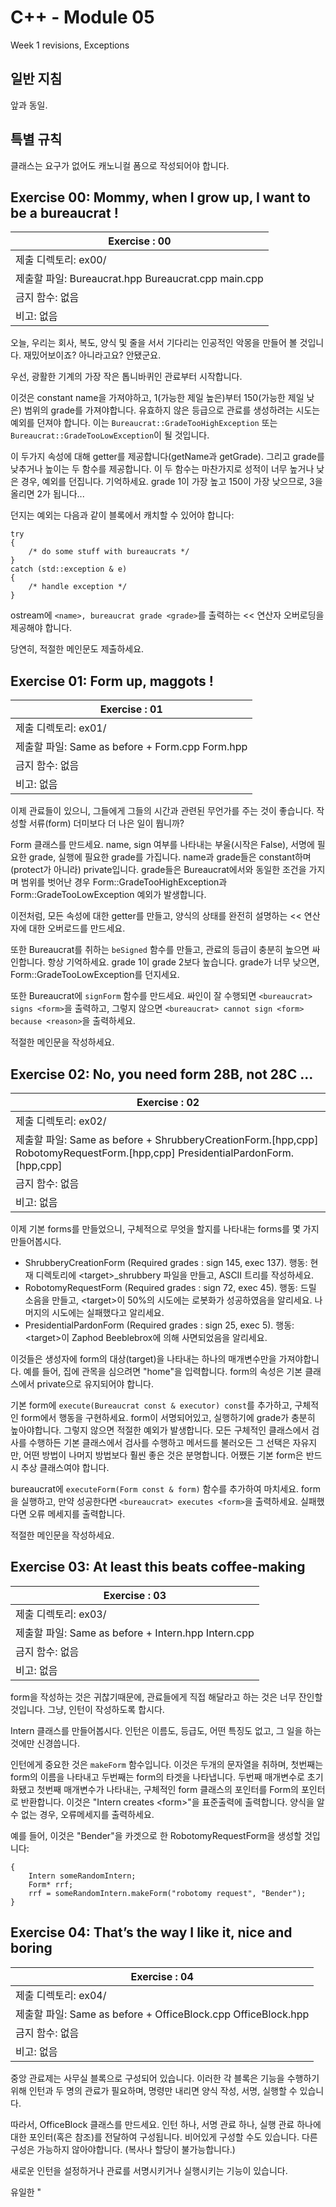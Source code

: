 # C++ - Module 05

Week 1 revisions, Exceptions

## 일반 지침

앞과 동일.

## 특별 규칙

클래스는 요구가 없어도 캐노니컬 폼으로 작성되어야 합니다.

## Exercise 00: Mommy, when I grow up, I want to be a bureaucrat !

| Exercise : 00 |
| --- |
| 제출 디렉토리: ex00/ |
| 제출할 파일: Bureaucrat.hpp Bureaucrat.cpp main.cpp |
| 금지 함수: 없음 |
| 비고: 없음 |

오늘, 우리는 회사, 복도, 양식 및 줄을 서서 기다리는 인공적인 악몽을 만들어 볼 것입니다. 재밌어보이죠? 아니라고요? 안됐군요.

우선, 광활한 기계의 가장 작은 톱니바퀴인 관료부터 시작합니다.

이것은 constant name을 가져야하고, 1(가능한 제일 높은)부터 150(가능한 제일 낮은) 범위의 grade를 가져야합니다. 유효하지 않은 등급으로 관료를 생성하려는 시도는 예외를 던져야 합니다. 이는 `Bureaucrat::GradeTooHighException` 또는 `Bureaucrat::GradeTooLowException`이 될 것입니다.

이 두가지 속성에 대해 getter를 제공합니다(getName과 getGrade). 그리고 grade를 낮추거나 높이는 두 함수를 제공합니다. 이 두 함수는 마찬가지로 성적이 너무 높거나 낮은 경우, 예외를 던집니다. 기억하세요. grade 1이 가장 높고 150이 가장 낮으므로, 3을 올리면 2가 됩니다...

던지는 예외는 다음과 같이 블록에서 캐치할 수 있어야 합니다:
```
try
{
    /* do some stuff with bureaucrats */
}
catch (std::exception & e)
{
    /* handle exception */
}
```

ostream에 `<name>, bureaucrat grade <grade>`를 출력하는 << 연산자 오버로딩을 제공해야 합니다.

당연히, 적절한 메인문도 제출하세요.

## Exercise 01: Form up, maggots !

| Exercise : 01 |
| --- |
| 제출 디렉토리: ex01/ |
| 제출할 파일: Same as before + Form.cpp Form.hpp |
| 금지 함수: 없음 |
| 비고: 없음 |

이제 관료들이 있으니, 그들에게 그들의 시간과 관련된 무언가를 주는 것이 좋습니다. 작성할 서류(form) 더미보다 더 나은 일이 뭡니까?

Form 클래스를 만드세요. name, sign 여부를 나타내는 부울(시작은 False), 서명에 필요한 grade, 실행에 필요한 grade를 가집니다. name과 grade들은 constant하며 (protect가 아니라) private입니다. grade들은 Bureaucrat에서와 동일한 조건을 가지며 범위를 벗어난 경우 Form::GradeTooHighException과 Form::GradeTooLowException 예외가 발생합니다.

이전처럼, 모든 속성에 대한 getter를 만들고, 양식의 상태를 완전히 설명하는 << 연산자에 대한 오버로드를 만드세요.

또한 Bureaucrat를 취하는 `beSigned` 함수를 만들고, 관료의 등급이 충분히 높으면 싸인합니다. 항상 기억하세요. grade 1이 grade 2보다 높습니다. grade가 너무 낮으면, Form::GradeTooLowException를 던지세요.

또한 Bureaucrat에 `signForm` 함수를 만드세요. 싸인이 잘 수행되면 `<bureaucrat> signs <form>`을 출력하고, 그렇지 않으면 `<bureaucrat> cannot sign <form> because <reason>`을 출력하세요.

적절한 메인문을 작성하세요.

## Exercise 02:  No, you need form 28B, not 28C ...

| Exercise : 02 |
| --- |
| 제출 디렉토리: ex02/ |
| 제출할 파일: Same as before + ShrubberyCreationForm.[hpp,cpp] RobotomyRequestForm.[hpp,cpp] PresidentialPardonForm.[hpp,cpp] |
| 금지 함수: 없음 |
| 비고: 없음 |

이제 기본 forms를 만들었으니, 구체적으로 무엇을 할지를 나타내는 forms를 몇 가지 만들어봅시다.

* ShrubberyCreationForm (Required grades : sign 145, exec 137). 행동: 현재 디렉토리에 \<target>_shrubbery 파일을 만들고, ASCII 트리를 작성하세요.
* RobotomyRequestForm (Required grades : sign 72, exec 45). 행동: 드릴 소음을 만들고, \<target>이 50%의 시도에는 로봇화가 성공하였음을 알리세요. 나머지의 시도에는 실패했다고 알리세요.
* PresidentialPardonForm (Required grades : sign 25, exec 5). 행동: \<target>이 Zaphod Beeblebrox에 의해 사면되었음을 알리세요.

이것들은 생성자에 form의 대상(target)을 나타내는 하나의 매개변수만을 가져야합니다. 예를 들어, 집에 관목을 심으려면 "home"을 입력합니다. form의 속성은 기본 클래스에서 private으로 유지되어야 합니다.

기본 form에 `execute(Bureaucrat const & executor) const`를 추가하고, 구체적인 form에서 행동을 구현하세요. form이 서명되어있고, 실행하기에 grade가 충분히 높아야합니다. 그렇지 않으면 적절한 예외가 발생합니다. 모든 구체적인 클래스에서 검사를 수행하든 기본 클래스에서 검사를 수행하고 메서드를 불러오든 그 선택은 자유지만, 어떤 방법이 나머지 방법보다 훨씬 좋은 것은 분명합니다. 어쨌든 기본 form은 반드시 추상 클래스여야 합니다.

bureaucrat에 `executeForm(Form const & form)` 함수를 추가하여 마치세요. form을 실행하고, 만약 성공한다면 `<bureaucrat> executes <form>`을 출력하세요. 실패했다면 오류 메세지를 출력합니다.

적절한 메인문을 작성하세요.

## Exercise 03: At least this beats coffee-making

| Exercise : 03 |
| --- |
| 제출 디렉토리: ex03/ |
| 제출할 파일: Same as before + Intern.hpp Intern.cpp |
| 금지 함수: 없음 |
| 비고: 없음 |

form을 작성하는 것은 귀찮기때문에, 관료들에게 직접 해달라고 하는 것은 너무 잔인할 것입니다. 그냥, 인턴이 작성하도록 합시다.

Intern 클래스를 만들어봅시다. 인턴은 이름도, 등급도, 어떤 특징도 없고, 그 일을 하는 것에만 신경씁니다.

인턴에게 중요한 것은 `makeForm` 함수입니다. 이것은 두개의 문자열을 취하며, 첫번째는 form의 이름을 나타내고 두번째는 form의 타겟을 나타냅니다. 두번째 매개변수로 초기화됐고 첫번째 매개변수가 나타내는, 구체적인 form 클래스의 포인터를 Form의 포인터로 반환합니다. 이것은 "Intern creates \<form>"을 표준출력에 출력합니다. 양식을 알 수 없는 경우, 오류메세지를 출력하세요.

예를 들어, 이것은 "Bender"을 카겟으로 한 RobotomyRequestForm을 생성할 것입니다:
```
{
    Intern someRandomIntern;
    Form* rrf;
    rrf = someRandomIntern.makeForm("robotomy request", "Bender");
}
```

## Exercise 04: That’s the way I like it, nice and boring

| Exercise : 04 |
| --- |
| 제출 디렉토리: ex04/ |
| 제출할 파일: Same as before + OfficeBlock.cpp OfficeBlock.hpp |
| 금지 함수: 없음 |
| 비고: 없음 |

중앙 관료제는 사무실 블록으로 구성되어 있습니다. 이러한 각 블록은 기능을 수행하기 위해 인턴과 두 명의 관료가 필요하며, 명령만 내리면 양식 작성, 서명, 실행할 수 있습니다.

따라서, OfficeBlock 클래스를 만드세요. 인턴 하나, 서명 관료 하나, 실행 관료 하나에 대한 포인터(혹은 참조)를 전달하여 구성됩니다. 비어있게 구성할 수도 있습니다. 다른 구성은 가능하지 않아야합니다. (복사나 할당이 불가능합니다.)

새로운 인턴을 설정하거나 관료를 서명시키거나 실행시키는 기능이 있습니다.

유일한 "
